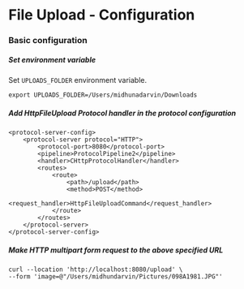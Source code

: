 # File Upload - Configuration

### Basic configuration

##### Set environment variable

Set `UPLOADS_FOLDER` environment variable.
```
export UPLOADS_FOLDER=/Users/midhunadarvin/Downloads
```

##### Add HttpFileUpload Protocol handler in the protocol configuration

```
<protocol-server-config>
    <protocol-server protocol="HTTP">
        <protocol-port>8080</protocol-port>
        <pipeline>ProtocolPipeline2</pipeline>
        <handler>CHttpProtocolHandler</handler>
        <routes>
            <route>
                <path>/upload</path>
                <method>POST</method>
                <request_handler>HttpFileUploadCommand</request_handler>
            </route>
        </routes>
    </protocol-server>
</protocol-server-config>
```

##### Make HTTP multipart form request to the above specified URL

```
curl --location 'http://localhost:8080/upload' \
--form 'image=@"/Users/midhundarvin/Pictures/098A1981.JPG"'
```